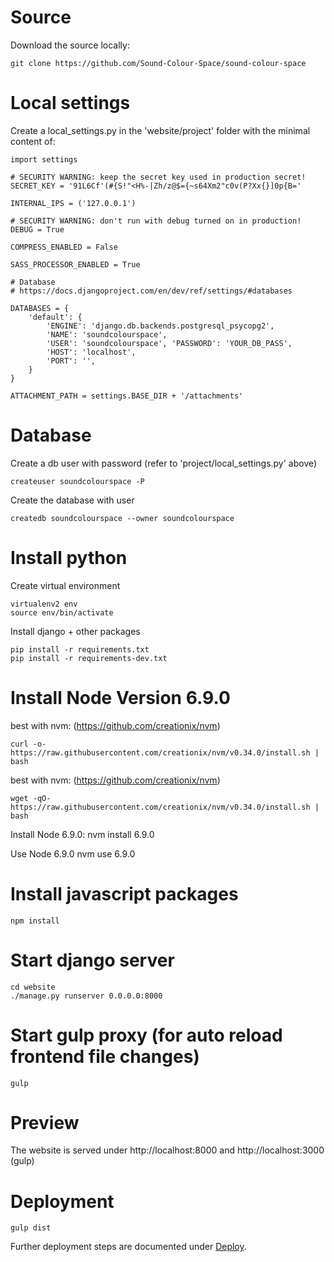 # Source

Download the source locally:

    git clone https://github.com/Sound-Colour-Space/sound-colour-space
    
# Local settings

Create a local_settings.py in the 'website/project' folder with the minimal content of:
    
    import settings
    
    # SECURITY WARNING: keep the secret key used in production secret!
    SECRET_KEY = '91L6Cf'(#{S!"<H%-|Zh/z@$={~s64Xm2"c0v(P?Xx{}]0p{B='
    
    INTERNAL_IPS = ('127.0.0.1')
    
    # SECURITY WARNING: don't run with debug turned on in production!
    DEBUG = True
    
    COMPRESS_ENABLED = False
    
    SASS_PROCESSOR_ENABLED = True
    
    # Database
    # https://docs.djangoproject.com/en/dev/ref/settings/#databases
    
    DATABASES = {
        'default': {
            'ENGINE': 'django.db.backends.postgresql_psycopg2',
            'NAME': 'soundcolourspace',
            'USER': 'soundcolourspace', 'PASSWORD': 'YOUR_DB_PASS',
            'HOST': 'localhost',
            'PORT': '',
        }
    }
    
    ATTACHMENT_PATH = settings.BASE_DIR + '/attachments'




# Database

Create a db user with password (refer to 'project/local_settings.py' above)

    createuser soundcolourspace -P

Create the database with user

    createdb soundcolourspace --owner soundcolourspace

# Install python

Create virtual environment

    virtualenv2 env
    source env/bin/activate

Install django + other packages

    pip install -r requirements.txt
    pip install -r requirements-dev.txt

# Install Node Version 6.9.0 
best with nvm: (https://github.com/creationix/nvm)
    
    curl -o- https://raw.githubusercontent.com/creationix/nvm/v0.34.0/install.sh | bash

best with nvm: (https://github.com/creationix/nvm)

    wget -qO- https://raw.githubusercontent.com/creationix/nvm/v0.34.0/install.sh | bash

Install Node 6.9.0:
    nvm install 6.9.0
    
Use Node 6.9.0
    nvm use 6.9.0
     
# Install javascript packages
    npm install
    
    
# Start django server
    cd website
    ./manage.py runserver 0.0.0.0:8000
    
# Start gulp proxy (for auto reload frontend file changes)
    gulp
    
    
# Preview
The website is served under http://localhost:8000 and http://localhost:3000 (gulp)

# Deployment

    gulp dist

Further deployment steps are documented under [Deploy](deploy.md).
